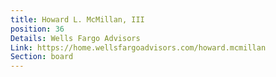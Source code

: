 ```yaml
---
title: Howard L. McMillan, III
position: 36
Details: Wells Fargo Advisors
Link: https://home.wellsfargoadvisors.com/howard.mcmillan
Section: board
---
```


